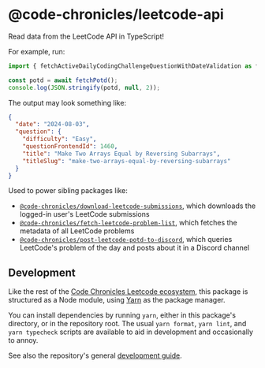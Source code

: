 # @code-chronicles/leetcode-api

Read data from the LeetCode API in TypeScript!

For example, run:

```ts
import { fetchActiveDailyCodingChallengeQuestionWithDateValidation as fetchPotd } from "@code-chronicles/leetcode-api";

const potd = await fetchPotd();
console.log(JSON.stringify(potd, null, 2));
```

The output may look something like:

```json
{
  "date": "2024-08-03",
  "question": {
    "difficulty": "Easy",
    "questionFrontendId": 1460,
    "title": "Make Two Arrays Equal by Reversing Subarrays",
    "titleSlug": "make-two-arrays-equal-by-reversing-subarrays"
  }
}
```

Used to power sibling packages like:

- [`@code-chronicles/download-leetcode-submissions`](../download-leetcode-submissions/), which downloads the logged-in user's LeetCode submissions
- [`@code-chronicles/fetch-leetcode-problem-list`](../fetch-leetcode-problem-list/), which fetches the metadata of all LeetCode problems
- [`@code-chronicles/post-leetcode-potd-to-discord`](../post-leetcode-potd-to-discord/), which queries LeetCode's problem of the day and posts about it in a Discord channel

## Development

Like the rest of the [Code Chronicles Leetcode ecosystem](../../), this package is structured as a Node module, using [Yarn](https://yarnpkg.com/) as the package manager.

You can install dependencies by running `yarn`, either in this package's directory, or in the repository root. The usual `yarn format`, `yarn lint`, and `yarn typecheck` scripts are available to aid in development and occasionally to annoy.

See also the repository's general [development guide](../../DEVELOPMENT.md).
